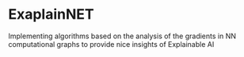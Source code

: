 # ExaplainNET
Implementing algorithms based on the analysis of the gradients in NN computational graphs to provide nice insights of Explainable AI
